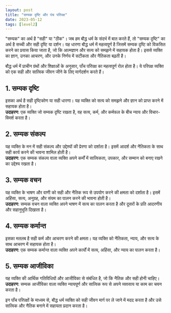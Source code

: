 ```yaml
---
layout: post
title: "सम्यक दृष्टि और पंच परिपक्ष"
date: 2023-05-12
tags: [level2]
---
```


"सम्यक" का अर्थ है "सही" या "ठीक"। जब हम बौद्ध धर्म के संदर्भ में बात करते हैं, तो "सम्यक दृष्टि" का अर्थ है सच्ची और सही दृष्टि या दर्शन। यह धारणा बौद्ध धर्म में महत्वपूर्ण है जिसमें सम्यक दृष्टि को विकसित करने का प्रयास किया जाता है, जो कि आत्मज्ञान और सत्य को समझने में सहायक होता है। इससे व्यक्ति का ज्ञान, उनका आचरण, और उनके निर्णय में सटीकता और नैतिकता बढ़ती है।  

बौद्ध धर्म में प्राचीन ग्रंथों और शिक्षाओं के अनुसार, पाँच परिपक्ष का महत्वपूर्ण रोल होता है। ये परिपक्ष व्यक्ति को एक सही और सात्विक जीवन जीने के लिए मार्गदर्शन करते हैं।  

## 1. सम्यक दृष्टि  
इसका अर्थ है सही दृष्टिकोण या सही धारणा। यह व्यक्ति को सत्य को समझने और ज्ञान को प्राप्त करने में सहायक होता है।  
**उदाहरण**: एक व्यक्ति जो सम्यक दृष्टि रखता है, वह सत्य, कर्म, और कर्मफल के बीच न्याय और विचार-विमर्श करता है।  

## 2. सम्यक संकल्प  
यह व्यक्ति के मन में सही संकल्प और उद्देश्यों की प्रेरणा को दर्शाता है। इसमें आदर्श और नैतिकता के साथ सही कार्य करने की भावना शामिल होती है।  
**उदाहरण**: एक सम्यक संकल्प वाला व्यक्ति अपने कर्मों में सात्विकता, उपकार, और सम्मान को बनाए रखने का उद्देश्य रखता है।  

## 3. सम्यक वचन  
यह व्यक्ति के भाषण और वाणी को सही और नैतिक रूप से उपयोग करने की क्षमता को दर्शाता है। इसमें अहिंसा, सत्य, अनुग्रह, और संयम का पालन करने की भावना होती है।  
**उदाहरण**: सम्यक वचन वाला व्यक्ति अपने भाषण में सत्य का पालन करता है और दूसरों के प्रति आदरणीय और सहानुभूति दिखाता है।  

## 4. सम्यक कर्मान्त  
इसका मतलब है सही कर्म और आचरण करने की क्षमता। यह व्यक्ति को नैतिकता, न्याय, और सत्य के साथ आचरण में सहायक होता है।  
**उदाहरण**: एक सम्यक कर्मान्त वाला व्यक्ति अपने कार्यों में सत्य, अहिंसा, और न्याय का पालन करता है।  

## 5. सम्यक आजीविका  
यह व्यक्ति की आर्थिक गतिविधियों और आजीविका से संबंधित है, जो कि नैतिक और सही होनी चाहिए।  
**उदाहरण**: सम्यक आजीविका वाला व्यक्ति न्यायपूर्ण और सात्विक रूप से अपने व्यवसाय या काम का चयन करता है।  

इन पाँच परिपक्षों के माध्यम से, बौद्ध धर्म व्यक्ति को सही जीवन मार्ग पर ले जाने में मदद करता है और उसे सात्विक और नैतिक बनाने में सहायता प्रदान करता है।